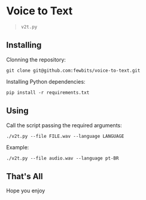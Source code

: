 # Voice to Text

> `v2t.py`

## Installing

Clonning the repository:

`git clone git@github.com:fewbits/voice-to-text.git`

Installing Python dependencies:

`pip install -r requirements.txt`

## Using

Call the script passing the required arguments:

`./v2t.py --file FILE.wav --language LANGUAGE`

Example:

`./v2t.py --file audio.wav --language pt-BR`

## That's All

Hope you enjoy
